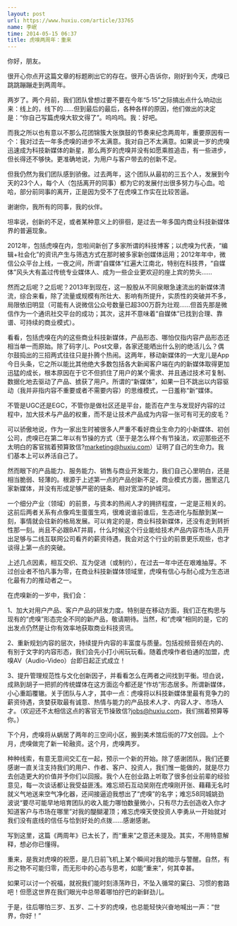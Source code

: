 ```yaml
---
layout: post
url: https://www.huxiu.com/article/33765
name: 李岷
time: 2014-05-15 06:37
title: 虎嗅两周年：重来
---
```

你好，朋友。

很开心你点开这篇文章的标题刷出它的存在。很开心告诉你，刚好到今天，虎嗅已跳跳蹦蹦走到两周年。

两岁了。两个月前，我们团队曾想过要不要在今年“5·15”之际搞出点什么响动出来：线上的，线下的……但到最后的最后，各种各样的原因，他们做出的决定是：“你自己写篇虎嗅大软文得了”。呜呜呜。我：好吧。

而我之所以也有意以不那么花团锦簇大张旗鼓的节奏来纪念两周年，重要原因有一个：我对过去一年多虎嗅的进步不太满意。我对自己不太满意。如果说一岁的虎嗅迅速成为科技新媒体的新星，那么两岁的虎嗅并没有如愿乘胜追击，有一些进步，但长得还不够快。更准确地说，为用户与客户带去的创新不足。

但我仍然为我们团队感到骄傲。过去两年，这个团队从最初的三五个人，发展到今天的23个人，每个人（包括离开的同事）都为它的发展付出很多努力与心血。哈哈，部分前同事的离开，正是因为受不了在虎嗅工作实在比较苦逼。

谢谢你，我所有的同事，我的伙伴。

坦率说，创新的不足，或者某种意义上的徘徊，是过去一年多国内商业科技新媒体界的普遍现象。

2012年，包括虎嗅在内，忽啦间新创了多家所谓的科技博客；以虎嗅为代表，“编辑+社会化”的资讯产生与筛选方式在那时被多家新创媒体运用；2012年年中，微信公众平台上线，一夜之间，所谓“自媒体”红遍大江南北，特别在科技界，“自媒体”风头大有盖过传统专业媒体人、成为一些企业更欢迎的座上宾的势头……

然而之后呢？之后呢？2013年到现在，这一股股从不同泉眼急速流出的新媒体清流，综合来看，除了流量或规模有所壮大、影响有所提升，实质性的突破并不多，局限依旧明显（可能有人说微信公众号数量已超300万蔚为壮观……但首先那是微信作为一个通讯社交平台的成功；其次，这并不意味着“自媒体”已找到合理、靠谱、可持续的商业模式）。

看看，包括虎嗅在内的这些商业科技新媒体，产品形态、哪怕仅指内容产品形态还相当单一而原始。除了码字儿、Post文章，各家还能晒出什么别的绝活儿么？偶尔鼓捣出的三招两式往往只是扑腾个热闹。这两年，移动新媒体的一大宠儿是App今日头条，它之所以能比其他绝大多数包括各大新闻客户端在内的新媒体取得更加迅猛的成长，根本原因在于它不但抓住了用户的某个需求、并且通过技术可复制、数据化地去驱动了产品、掳获了用户。所谓的“新媒体”，如果一日不跳出以内容驱动（我并非指内容不重要或者不需要内容）的思维模式，一日羞称“新”媒体。

不管是UGC还是EGC，不管你是做社区还是平台，能否在产生与发现好内容的过程中，加大技术与产品的权重，而不是让技术产品成为内容一张可有可无的皮毛？

可以骄傲地说，作为一家出生时被很多人严重不看好商业生命力的小新媒体、初创公司，虎嗅已在第二年以有节操的方式（至于是怎么样个有节操法，欢迎那些还不太明白的客官揣着预算致信?marketing@huxiu.com）证明了自己的生命力。我们基本上可以养活自己了。

然而眼下的产品能力、服务能力、销售与商业开发能力，我们自己心里明白，还是相当脆弱、轻薄的。根源于上述第一点的产品创新不足，商业模式方面，圈里这几家新媒体，并没有形成足够严密的链条、相对宽深的护城河。

一个细分产业（领域）的前景，与资本的热闹人才的拥挤程度，一定是正相关的。这前后两者关系有点像鸡生蛋蛋生鸡，很难说谁前谁后，生态进化与酝酿到某一刻，事情就会往新的格局发展。可以肯定的是，商业科技新媒体，还没有走到转折性那一刻。尚且不必跟BAT并肩，什么时候这个行业能给技术产品内容市场人员开出足够与二线互联网公司看齐的薪资待遇，我会对这个行业的前景更乐观些，也才谈得上第一点的突破。

上述几点因素，相互交织、互为促进（或制约），在过去一年中还在艰难抽芽。不过创业者不怕凡事为零，在商业科技新媒体领域里，虎嗅有信心与耐心成为生态进化最有力的推动者之一。

在虎嗅新的一岁中，我们会：

1、加大对用户产品、客户产品的研发力度。特别是在移动方面，我们正在构思与现有的“虎嗅”形态完全不同的新产品，敬请期待。当然，和“虎嗅”相同的是，它的出发点仍然是让你有效率地获取商业科技资讯。

2、重新规划内容的层次，持续提升内容的丰富度与质量。包括视频音频在内的、有别于文字的内容形态，我们会先小打小闹玩玩看。随着虎嗅作者伯通的加盟，虎嗅AV（Audio-Video）台即日起正式成立！

3、提升管理规范性与文化创新因子，并看看怎么在两者之间找到平衡。坦白说，成熟到胡子一把抓的传统媒体在这方面迄今都还是“作坊”形态居多。所谓新媒体，小心重蹈覆辙。关于团队与人才，其中一点：虎嗅将以科技新媒体里最有竞争力的薪资待遇，贪婪获取最有诚意、热情与能力的产品技术人才、内容人才、市场人才。（欢迎还不太相信这点的客官无节操致信?jobs@huxiu.com，我们揣着预算等你。）

下个月，虎嗅将从蜗居了两年的三空间小区，搬到美术馆后街的77文创园。上个月，虎嗅做完了新一轮融资。这个月，虎嗅两岁。

种种线索，有意无意间交汇在一起，预示一个新的开始。除了感谢团队，我们还要感谢一直关注支持我们的用户、作者、客户、投资人，我们惟一能做的，就是尽力去创造更大的价值并予你们以回报。我个人在创业路上听取了很多创业前辈的经验意见，每一次谈话都让我受益匪浅。难忘顽石互动吴刚在虎嗅刚开张、藉藉无名时就义气地送来空气净化器，还间接逼迫我想出了“虎嗅”的名字；难忘58同城姚劲波说“要尽可能早地培育团队的收入能力哪怕数量微小，只有尽力去创造收入你才知道客户与市场在哪里”对我的醍醐灌顶；难忘虎嗅天使投资人李勇从一开始就对我们没有底线的信任与恰到好处的点拨……感谢感谢。

写到这里，这篇《两周年》已太长了，而“重来”之意还未提及。其实，不用特意解释，想必你已懂得。

重来，是我对虎嗅的祝愿，是几日前飞机上某个瞬间对我的暗示与警醒。自然，有形之物不可能归零，而无形中的心态与思考，如能“重来”，何其幸甚。

如果可以讨一个祝福，就祝我们能时刻涤荡昨日，不坠入循常的窠臼、习惯的套路吧！但愿这世界在我们眼光中总带着哪怕拧巴的新鲜劲儿。

于是，往后哪怕三岁、五岁、二十岁的虎嗅，也总能轻快兴奋地喊出一声：“世界，你好！”

